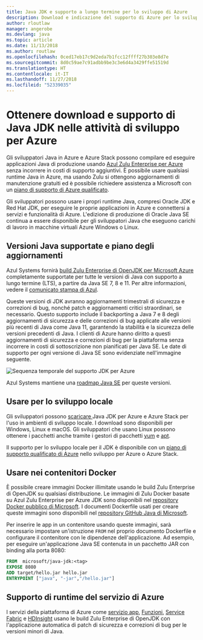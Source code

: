 ```yaml
---
title: Java JDK e supporto a lungo termine per lo sviluppo di Azure
description: Download e indicazione del supporto di Azure per lo sviluppo e l'esecuzione di applicazioni Java.
author: rloutlaw
manager: angerobe
ms.devlang: java
ms.topic: article
ms.date: 11/13/2018
ms.author: routlaw
ms.openlocfilehash: 0ced17eb17c9d2eda7b1fcc12ffff27b303e8d7e
ms.sourcegitcommit: 8d0c59ae7c91adbb9be3c3e6d4a3429ffe51519d
ms.translationtype: HT
ms.contentlocale: it-IT
ms.lasthandoff: 11/27/2018
ms.locfileid: "52339035"
---
```

# <a name="get-java-jdk-downloads-and-support-when-developing-for-azure"></a>Ottenere download e supporto di Java JDK nelle attività di sviluppo per Azure

Gli sviluppatori Java in Azure e Azure Stack possono compilare ed eseguire applicazioni Java di produzione usando [Azul Zulu Enterprise per Azure](https://www.azul.com/downloads/azure-only/zulu/) senza incorrere in costi di supporto aggiuntivi. È possibile usare qualsiasi runtime Java in Azure, ma usando Zulu si ottengono aggiornamenti di manutenzione gratuiti ed è possibile richiedere assistenza a Microsoft con un [piano di supporto di Azure qualificato](https://azure.microsoft.com/support/plans/).

Gli sviluppatori possono usare i propri runtime Java, compresi Oracle JDK e Red Hat JDK, per eseguire le proprie applicazioni in Azure e connettersi a servizi e funzionalità di Azure. L'edizione di produzione di Oracle Java SE continua a essere disponibile per gli sviluppatori Java che eseguono carichi di lavoro in macchine virtuali Azure Windows o Linux.

## <a name="supported-java-versions-and-update-schedule"></a>Versioni Java supportate e piano degli aggiornamenti

Azul Systems fornirà [build Zulu Enterprise di OpenJDK per Microsoft Azure](https://www.azul.com/downloads/azure-only/zulu/) completamente supportate per tutte le versioni di Java con supporto a lungo termine (LTS), a partire da Java SE 7, 8 e 11. Per altre informazioni, vedere il [comunicato stampa di Azul](https://www.azul.com/press_release/free-java-production-support-for-microsoft-azure-azure-stack).


Queste versioni di JDK avranno aggiornamenti trimestrali di sicurezza e correzioni di bug, nonché patch e aggiornamenti critici straordinari, se necessario.  Questo supporto include il backporting a Java 7 e 8 degli aggiornamenti di sicurezza e delle correzioni di bug applicate alle versioni più recenti di Java come Java 11, garantendo la stabilità e la sicurezza delle versioni precedenti di Java.  I clienti di Azure hanno diritto a questi aggiornamenti di sicurezza e correzioni di bug per la piattaforma senza incorrere in costi di sottoscrizione non pianificati per Java SE. Le date di supporto per ogni versione di Java SE sono evidenziate nell'immagine seguente.

![Sequenza temporale del supporto JDK per Azure](media/azure-jdk-support.png)

Azul Systems mantiene una [roadmap Java SE](https://www.azul.com/products/azul_support_roadmap/) per queste versioni.

## <a name="use-for-local-development"></a>Usare per lo sviluppo locale 

Gli sviluppatori possono [scaricare ](https://www.azul.com/downloads/azure-only/zulu/) Java JDK per Azure e Azure Stack per l'uso in ambienti di sviluppo locale. I download sono disponibili per Windows, Linux e macOS. Gli sviluppatori che usano Linux possono ottenere i pacchetti anche tramite i gestori di pacchetti [yum](https://www.azul.com/downloads/azure-only/zulu/#yum-repo) e [apt](https://www.azul.com/downloads/azure-only/zulu/#apt-repo).

Il supporto per lo sviluppo locale per il JDK è disponibile con un [piano di supporto qualificato di Azure](https://azure.microsoft.com/support/plans/) nello sviluppo per Azure o Azure Stack.

## <a name="use-in-docker-containers"></a>Usare nei contenitori Docker

È possibile creare immagini Docker illimitate usando le build Zulu Enterprise di OpenJDK su qualsiasi distribuzione. Le immagini di Zulu Docker basate su Azul Zulu Enterprise per Azure JDK sono disponibili nel [repository Docker pubblico di Microsoft](https://hub.docker.com/r/microsoft/java-jdk/). I documenti Dockerfile usati per creare queste immagini sono disponibili nel [repository GitHub Java di Microsoft](https://github.com/Microsoft/java/tree/master/docker).

Per inserire le app in un contenitore usando queste immagini, sarà necessario impostare un'istruzione `FROM` nel proprio documento Dockerfile e configurare il contenitore con le dipendenze dell'applicazione. Ad esempio, per eseguire un'applicazione Java SE contenuta in un pacchetto JAR con binding alla porta 8080:

```Dockerfile
FROM  microsoft/java-jdk:<tag>
EXPOSE 8080
ADD target/hello.jar hello.jar
ENTRYPOINT ["java", "-jar","/hello.jar"]
```

## <a name="azure-service-runtime-support"></a>Supporto di runtime del servizio di Azure

I servizi della piattaforma di Azure come [servizio app](/azure/app-service/containers/), [Funzioni](/azure/azure-functions/functions-create-first-java-maven), [Service Fabric](/azure/service-fabric/) e [HDInsight](/azure/hdinsight/) usano le build Zulu Enterprise di OpenJDK con l'applicazione automatica di patch di sicurezza e correzioni di bug per le versioni minori di Java.